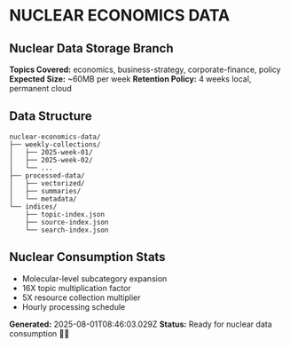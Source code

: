 # NUCLEAR ECONOMICS DATA

## Nuclear Data Storage Branch

**Topics Covered:** economics, business-strategy, corporate-finance, policy
**Expected Size:** ~60MB per week
**Retention Policy:** 4 weeks local, permanent cloud

## Data Structure
```
nuclear-economics-data/
├── weekly-collections/
│   ├── 2025-week-01/
│   ├── 2025-week-02/
│   └── ...
├── processed-data/
│   ├── vectorized/
│   ├── summaries/
│   └── metadata/
└── indices/
    ├── topic-index.json
    ├── source-index.json
    └── search-index.json
```

## Nuclear Consumption Stats
- Molecular-level subcategory expansion
- 16X topic multiplication factor
- 5X resource collection multiplier
- Hourly processing schedule

**Generated:** 2025-08-01T08:46:03.029Z
**Status:** Ready for nuclear data consumption 🍰💥
